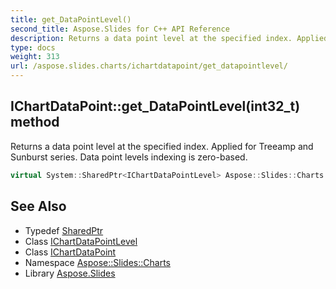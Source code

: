 ```yaml
---
title: get_DataPointLevel()
second_title: Aspose.Slides for C++ API Reference
description: Returns a data point level at the specified index. Applied for Treeamp and Sunburst series. Data point levels indexing is zero-based.
type: docs
weight: 313
url: /aspose.slides.charts/ichartdatapoint/get_datapointlevel/
---
```

## IChartDataPoint::get_DataPointLevel(int32_t) method


Returns a data point level at the specified index. Applied for Treeamp and Sunburst series. Data point levels indexing is zero-based.

```cpp
virtual System::SharedPtr<IChartDataPointLevel> Aspose::Slides::Charts::IChartDataPoint::get_DataPointLevel(int32_t level)=0
```

## See Also

* Typedef [SharedPtr](../../../system/sharedptr/)
* Class [IChartDataPointLevel](../../ichartdatapointlevel/)
* Class [IChartDataPoint](../)
* Namespace [Aspose::Slides::Charts](../../)
* Library [Aspose.Slides](../../../)